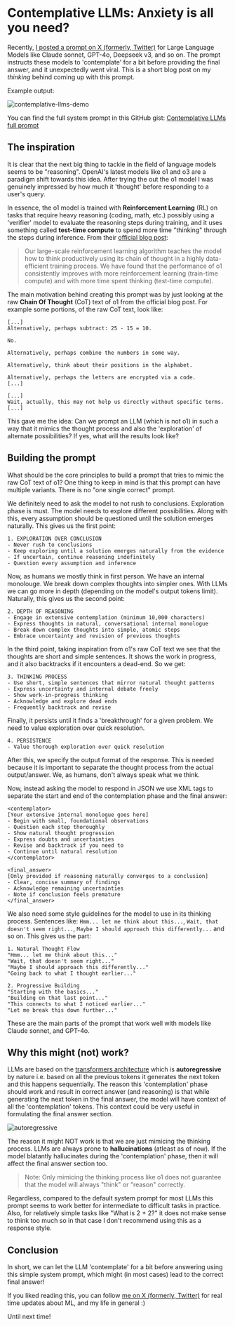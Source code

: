 # Contemplative LLMs: Anxiety is all you need?

Recently, [I posted a prompt on X (formerly, Twitter)](https://x.com/mrsiipa/status/1876253176963493889) for Large Language Models like Claude sonnet, GPT-4o, Deepseek v3, and so on. The prompt instructs these models to 'contemplate' for a bit before providing the final answer, and it unexpectedly went viral. This is a short blog post on my *thinking* behind coming up with this prompt.

Example output:

![contemplative-llms-demo](./media/demo.png)

You can find the full system prompt in this GitHub gist: [Contemplative LLMs full prompt](https://gist.github.com/Maharshi-Pandya/4aeccbe1dbaa7f89c182bd65d2764203)


## The inspiration

It is clear that the next big thing to tackle in the field of language models seems to be "reasoning". OpenAI's latest models like o1 and o3 are a paradigm shift towards this idea. After trying the out the o1 model I was genuinely impressed by how much it 'thought' before responding to a user's query.

In essence, the o1 model is trained with **Reinforcement Learning** (RL) on tasks that require heavy reasoning (coding, math, etc.) possibly using a 'verifier' model to evaluate the reasoning steps during training, and it uses something called **test-time compute** to spend more time "thinking" through the steps during inference. From their [official blog post](https://openai.com/index/learning-to-reason-with-llms/):

> Our large-scale reinforcement learning algorithm teaches the model how to think productively using its chain of thought in a highly data-efficient training process. We have found that the performance of o1 consistently improves with more reinforcement learning (train-time compute) and with more time spent thinking (test-time compute).

The main motivation behind creating this prompt was by just looking at the raw **Chain Of Thought** (CoT) text of o1 from the official blog post. For example some portions, of the raw CoT text, look like:

```
[...]
Alternatively, perhaps subtract: 25 - 15 = 10.

No.

Alternatively, perhaps combine the numbers in some way.

Alternatively, think about their positions in the alphabet.

Alternatively, perhaps the letters are encrypted via a code. 
[...]

[...]
Wait, actually, this may not help us directly without specific terms.
[...]
```

This gave me the idea: Can we prompt an LLM (which is not o1) in such a way that it mimics the thought process and also the 'exploration' of alternate possibilities? If yes, what will the results look like?


## Building the prompt

What should be the core principles to build a prompt that tries to mimic the raw CoT text of o1? One thing to keep in mind is that this prompt can have multiple variants. There is no "one single correct" prompt.

We definitely need to ask the model to not rush to conclusions. Exploration phase is must. The model needs to explore different possibilities. Along with this, every assumption should be questioned until the solution emerges naturally. This gives us the first point:

```
1. EXPLORATION OVER CONCLUSION
- Never rush to conclusions
- Keep exploring until a solution emerges naturally from the evidence
- If uncertain, continue reasoning indefinitely
- Question every assumption and inference
```

Now, as humans we mostly think in first person. We have an internal monolouge. We break down complex thoughts into simpler ones. With LLMs we can go more in depth (depending on the model's output tokens limit). Naturally, this gives us the second point:

```
2. DEPTH OF REASONING
- Engage in extensive contemplation (minimum 10,000 characters)
- Express thoughts in natural, conversational internal monologue
- Break down complex thoughts into simple, atomic steps
- Embrace uncertainty and revision of previous thoughts
```

In the third point, taking inspiration from o1's raw CoT text we see that the thoughts are short and simple sentences. It shows the work in progress, and it also backtracks if it encounters a dead-end. So we get:

```
3. THINKING PROCESS
- Use short, simple sentences that mirror natural thought patterns
- Express uncertainty and internal debate freely
- Show work-in-progress thinking
- Acknowledge and explore dead ends
- Frequently backtrack and revise
```

Finally, it persists until it finds a 'breakthrough' for a given problem. We need to value exploration over quick resolution.

```
4. PERSISTENCE
- Value thorough exploration over quick resolution
```

After this, we specify the output format of the response. This is needed because it is important to separate the thought process from the actual output/answer. We, as humans, don't always speak what we think.

Now, instead asking the model to respond in JSON we use XML tags to separate the start and end of the contemplation phase and the final answer:

```
<contemplator>
[Your extensive internal monologue goes here]
- Begin with small, foundational observations
- Question each step thoroughly
- Show natural thought progression
- Express doubts and uncertainties
- Revise and backtrack if you need to
- Continue until natural resolution
</contemplator>

<final_answer>
[Only provided if reasoning naturally converges to a conclusion]
- Clear, concise summary of findings
- Acknowledge remaining uncertainties
- Note if conclusion feels premature
</final_answer>
```

We also need some style guidelines for the model to use in its thinking process. Sentences like: `Hmm... let me think about this...`, `Wait, that doesn't seem right...`, `Maybe I should approach this differently...` and so on. This gives us the part:

```
1. Natural Thought Flow
"Hmm... let me think about this..."
"Wait, that doesn't seem right..."
"Maybe I should approach this differently..."
"Going back to what I thought earlier..."

2. Progressive Building
"Starting with the basics..."
"Building on that last point..."
"This connects to what I noticed earlier..."
"Let me break this down further..."
```

These are the main parts of the prompt that work well with models like Claude sonnet, and GPT-4o.


## Why this might (not) work?

LLMs are based on the [transformers architecture](https://arxiv.org/abs/1706.03762) which is **autoregressive** by nature i.e. based on all the previous tokens it generates the next token and this happens sequentially. The reason this 'contemplation' phase should work and result in correct answer (and reasoning) is that while generating the next token in the final answer, the model will have context of all the 'contemplation' tokens. This context could be very useful in formulating the final answer section.

![autoregressive](./media/autoregressive.png)

The reason it might NOT work is that we are just mimicing the thinking process. LLMs are always prone to **hallucinations** (atleast as of now). If the model blatantly hallucinates during the 'contemplation' phase, then it will affect the final answer section too.

> Note: Only mimicing the thinking process like o1 does not guarantee that the model will always "think" or "reason" correctly.

Regardless, compared to the default system prompt for most LLMs this prompt seems to work better for intermediate to difficult tasks in practice. Also, for relatively simple tasks like "What is 2 + 2?" it does not make sense to think too much so in that case I don't recommend using this as a response style.


## Conclusion

In short, we can let the LLM 'contemplate' for a bit before answering using this simple system prompt, which might (in most cases) lead to the correct final answer!

If you liked reading this, you can follow [me on X (formerly, Twitter)](https://x.com/mrsiipa) for real time updates about ML, and my life in general :)

Until next time!